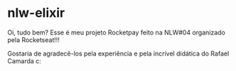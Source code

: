 # nlw-elixir

Oi, tudo bem? Esse é meu projeto Rocketpay feito na NLW#04 organizado pela Rocketseat!!!

Gostaria de agradecê-los pela experiência e pela incrível didática do Rafael Camarda c:
